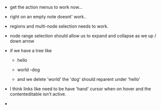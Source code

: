 
- get the action menus to work now...

- right on an empty note doesnt' work.. 

- regions and multi-node selection needs to work.

- node range selection should allow us to expand and collapse as we up / down arrow

- if we have a tree like

    - hello
    - world
        -dog 
        
        
    - and we delete 'world' the 'dog' should reparent under 'hello'

- I think links like <a> need to be have 'hand' cursor when on hover and the contenteditable isn't active.
- 
